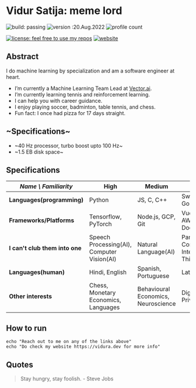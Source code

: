 # Vidur Satija: meme lord
![build: passing](https://img.shields.io/badge/build-passing-success)
![version :20.Aug.2022](https://img.shields.io/badge/version-20.Aug.2022-informational)
![profile count](https://komarev.com/ghpvc/?username=vidursatija&color=red)

[![license: feel free to use my repos](https://img.shields.io/badge/license-feel%20free%20to%20use%20my%20repos-success)](https://github.com/vidursatija)
[![website](https://img.shields.io/badge/website-informational)](https://vidura.dev)
<!-- [![~Twitter:~](https://img.shields.io/twitter/follow/?style=social)](https://twitter.com/) 
[![GitHub vidursatija](https://img.shields.io/github/followers/vidursatija?label=follow&style=social)](https://github.com/vidursatija) -->

## Abstract
I do machine learning by specialization and am a software engineer at heart.
- I’m currently a Machine Learning Team Lead at [Vector.ai](https://vector.ai). 
- I’m currently learning tennis and reinforcement learning.
- I can help you with career guidance.
- I enjoy playing soccer, badminton, table tennis, and chess.
- Fun fact: I once had pizza for 17 days straight.


## ~Specifications~
- ~40 Hz processor, turbo boost upto 100 Hz~
- ~1.5 EB disk space~


## Specifications
| *Name \ Familiarity* | High | Medium | Low |
| --------------- | --------------- | --------------- | ------------- |
| **Languages(programming)** | Python | JS, C, C++ | Swift, Java, Go |
| **Frameworks/Platforms** | Tensorflow, PyTorch | Node.js, GCP, Git | Vue.js, AWS, Docker |
| **I can't club them into one** | Speech Processing(AI), Computer Vision(AI) | Natural Language(AI) | Parallel Computing, Internet of Things |
| **Languages(human)** | Hindi, English | Spanish, Portuguese | Latin  |
| **Other interests** | Chess, Monetary Economics, Languages | Behavioural Economics, Neuroscience | Digital Privacy |


## How to run
```shell
echo "Reach out to me on any of the links above"
echo "Do check my website https://vidura.dev for more info"
```

## Quotes
> Stay hungry, stay foolish. - Steve Jobs
